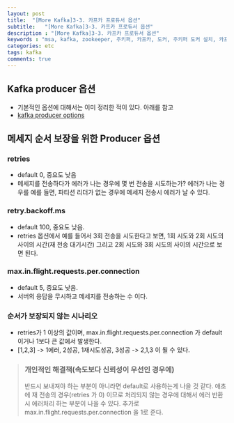 ```yaml
---
layout: post
title:  "[More Kafka]3-3. 카프카 프로듀서 옵션"
subtitle:   "[More Kafka]3-3. 카프카 프로듀서 옵션"
description : "[More Kafka]3-3. 카프카 프로듀서 옵션"
keywords : "msa, kafka, zookeeper, 주키퍼, 카프카, 도커, 주키퍼 도커 설치, 카프카 도커, 주키퍼 docker compose, 카프카 docker compose, 도커로 주키퍼 카프카 설치, docker compose zookeeper, docker compose kafka, 컨플루언트, confluent, kafka multi node, 카프카 프로듀서, producer, kafka producer, producer 옵션, kafka producer 설정, kafka producer setting"
categories: etc
tags: kafka
comments: true
---
```


## Kafka producer 옵션

- 기본적인 옵션에 대해서는 이미 정리한 적이 있다. 아래를 참고
- [kafka producer options]([https://twowinsh87.github.io/etc/2018/08/09/etc-kafka-11/](https://twowinsh87.github.io/etc/2018/08/09/etc-kafka-11/))

## 메세지 순서 보장을 위한 Producer 옵션
### retries
- default 0, 중요도 낮음
- 메세지를 전송하다가 에러가 나는 경우에 몇 번 전송을 시도하는가? 에러가 나는 경우를 예를 들면, 파티션 리더가 없는 경우에 메세지 전송시 에러가 날 수 있다.

### retry.backoff.ms
- default 100, 중요도 낮음.
- retries 옵션에서 예를 들어서 3회 전송을 시도한다고 보면, 1회 시도와 2회 시도의 사이의 시간(재 전송 대기시간) 그리고 2회 시도와 3회 시도의 사이의 시간으로 보면 된다.

### max.in.flight.requests.per.connection
- default 5, 중요도 낮음.
- 서버의 응답을 무시하고 메세지를 전송하는 수 이다.

### 순서가 보장되지 않는 시나리오
- retries가 1 이상의 값이며, max.in.flight.requests.per.connection 가 default 이거나 1보다 큰 값에서 발생한다.
- [1,2,3] -> 1에러, 2성공, 1재시도성공, 3성공 -> 2,1,3 이 될 수 있다.

> ### 개인적인 해결책(속도보다 신뢰성이 우선인 경우에)
> 반드시 보내져야 하는 부분이 아니라면 default로 사용하는게 나을 것 같다. 애초에 재 전송의 경우(retries 가 0) 이므로 처리되지 않는 경우에 대해서 에러 반환시 에러처리 하는 부분이 나을 수 있다.
> 추가로 max.in.flight.requests.per.connection 을 1로 준다.
